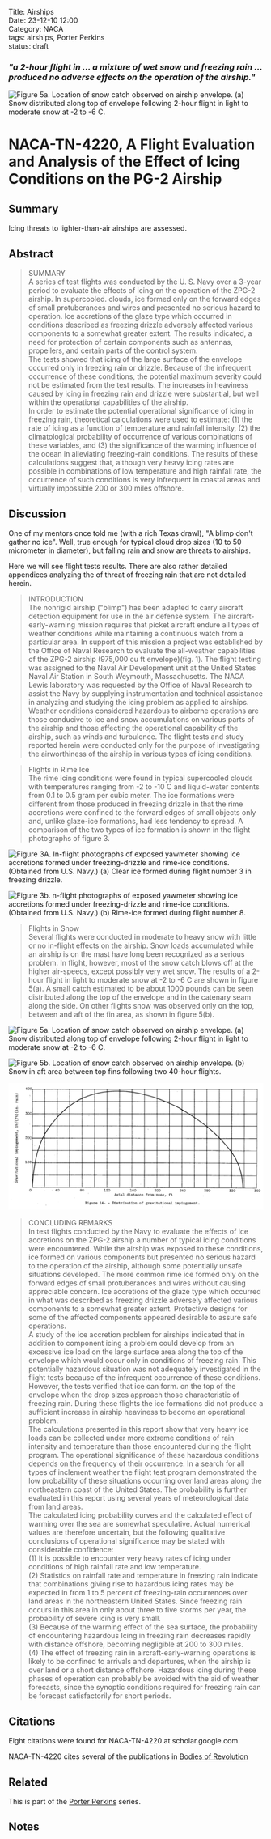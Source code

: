 Title: Airships  
Date: 23-12-10 12:00  
Category: NACA  
tags: airships, Porter Perkins  
status: draft  

### _"a 2-hour flight in ... a mixture of wet snow and freezing rain ... produced no adverse effects on the operation of the airship."_  

![Figure 5a. Location of snow catch observed on airship envelope. 
(a) Snow distributed along top of envelope following 2-hour flight in light to moderate snow at -2 to -6 C.](images%2FNACA-TN-4220%2FFigure%205a.png)  

# NACA-TN-4220, A Flight Evaluation and Analysis of the Effect of Icing Conditions on the PG-2 Airship  

## Summary  

Icing threats to lighter-than-air airships are assessed.  

## Abstract  

>SUMMARY  
A series of test flights was conducted by the U. S. Navy over a 3-year 
period to evaluate the effects of icing on the operation of the
ZPG-2 airship. In supercooled. clouds, ice formed only on the forward
edges of small protuberances and wires and presented no serious hazard
to operation. Ice accretions of the glaze type which occurred in conditions 
described as freezing drizzle adversely affected various components
to a somewhat greater extent. The results indicated, a need for protection 
of certain components such as antennas, propellers, and certain
parts of the control system.  
The tests showed that icing of the large surface of the envelope
occurred only in freezing rain or drizzle. Because of the infrequent
occurrence of these conditions, the potential maximum severity could not
be estimated from the test results. The increases in heaviness caused
by icing in freezing rain and drizzle were substantial, but well within
the operational capabilities of the airship.  
In order to estimate the potential operational significance of icing
in freezing rain, theoretical calculations were used to estimate: (1)
the rate of icing as a function of temperature and rainfall intensity,
(2) the climatological probability of occurrence of various combinations
of these variables, and (3) the significance of the warming influence of
the ocean in alleviating freezing-rain conditions. The results of these
calculations suggest that, although very heavy icing rates are possible
in combinations of low temperature and high rainfall rate, the occurrence
of such conditions is very infrequent in coastal areas and virtually impossible 
200 or 300 miles offshore.  

## Discussion  

One of my mentors once told me (with a rich Texas drawl), "A blimp don't gather no ice". 
Well, true enough for typical cloud drop sizes (10 to 50 micrometer in diameter), 
but falling rain and snow are threats to airships.

Here we will see flight tests results. 
There are also rather detailed appendices analyzing the of threat of freezing rain that are not detailed herein. 

>INTRODUCTION  
The nonrigid airship ("blimp") has been adapted to carry aircraft
detection equipment for use in the air defense system. The aircraft-early-warning 
mission requires that picket aircraft endure all types of
weather conditions while maintaining a continuous watch from a particular
area. In support of this mission a project was established by the Office
of Naval Research to evaluate the all-weather capabilities of the ZPG-2
airship (975,000 cu ft envelope)(fig. 1). The flight testing was assigned
to the Naval Air Development unit at the United States Naval Air Station
in South Weymouth, Massachusetts. The NACA Lewis laboratory was requested
by the Office of Naval Research to assist the Navy by supplying instrumentation 
and technical assistance in analyzing and studying the icing
problem as applied to airships.  
Weather conditions considered hazardous to airborne operations are
those conducive to ice and snow accumulations on various parts of the
airship and those affecting the operational capability of the airship,
such as winds and turbulence. The flight tests and study reported herein
were conducted only for the purpose of investigating the airworthiness of
the airship in various types of icing conditions.  

>Flights in Rime Ice  
The rime icing conditions were found in typical supercooled clouds
with temperatures ranging from -2 to -10 C and liquid-water contents
from 0.1 to 0.5 gram per cubic meter. The ice formations were different
from those produced in freezing drizzle in that the rime accretions were
confined to the forward edges of small objects only and, unlike glaze-ice 
formations, had less tendency to spread. A comparison of the two
types of ice formation is shown in the flight photographs of figure 3.

![Figure 3A. In-flight photographs of exposed yawmeter showing ice accretions formed under freezing-drizzle and rime-ice conditions. (Obtained from U.S. Navy.)
(a) Clear ice formed during flight number 3 in freezing drizzle.](images%2FNACA-TN-4220%2FFigure%203A.png)  

![Figure 3b. n-flight photographs of exposed yawmeter showing ice accretions formed under freezing-drizzle and rime-ice conditions. (Obtained from U.S. Navy.)
(b) Rime-ice formed during flight number 8.](images%2FNACA-TN-4220%2FFigure%203b.png)  

>Flights in Snow  
Several flights were conducted in moderate to heavy snow with little
or no in-flight effects on the airship. Snow loads accumulated while an
airship is on the mast have long been recognized as a serious problem.
In flight, however, most of the snow catch blows off at the higher air-speeds, 
except possibly very wet snow. The results of a 2-hour flight
in light to moderate snow at -2 to -6 C are shown in figure 5(a). A
small catch estimated to be about 1000 pounds can be seen distributed
along the top of the envelope and in the catenary seam along the side.
On other flights snow was observed only on the top, between and aft of
the fin area, as shown in figure 5(b).

![Figure 5a. Location of snow catch observed on airship envelope. 
(a) Snow distributed along top of envelope following 2-hour flight in light to moderate snow at -2 to -6 C.](images%2FNACA-TN-4220%2FFigure%205a.png)  

![Figure 5b. Location of snow catch observed on airship envelope.
(b) Snow in aft area between top fins following two 40-hour flights.](images%2FNACA-TN-4220%2FFigure%205b.png)  

![Figure 14. Distribution of gravitational impingement.](images%2FNACA-TN-4220%2FFigure%2014.png)  

>CONCLUDING REMARKS  
In test flights conducted by the Navy to evaluate the effects of ice
accretions on the ZPG-2 airship a number of typical icing conditions were
encountered. While the airship was exposed to these conditions, ice
formed on various components but presented no serious hazard to the operation 
of the airship, although some potentially unsafe situations developed. 
The more common rime ice formed only on the forward edges of
small protuberances and wires without causing appreciable concern. Ice
accretions of the glaze type which occurred in what was described as
freezing drizzle adversely affected various components to a somewhat
greater extent. Protective designs for some of the affected components
appeared desirable to assure safe operations.  
A study of the ice accretion problem for airships indicated that
in addition to component icing a problem could develop from an excessive
ice load on the large surface area along the top of the envelope which
would occur only in conditions of freezing rain. This potentially hazardous 
situation was not adequately investigated in the flight tests because 
of the infrequent occurrence of these conditions. However, the
tests verified that ice can form. on the top of the envelope when the
drop sizes approach those characteristic of freezing rain. During these
flights the ice formations did not produce a sufficient increase in airship 
heaviness to become an operational problem.  
The calculations presented in this report show that very heavy ice
loads can be collected under more extreme conditions of rain intensity
and temperature than those encountered during the flight program. The
operational significance of these hazardous conditions depends on the
frequency of their occurrence. In a search for all types of inclement
weather the flight test program demonstrated the low probability of these
situations occurring over land areas along the northeastern coast of the
United States. The probability is further evaluated in this report using
several years of meteorological data from land areas.  
The calculated icing probability curves and the calculated effect
of warming over the sea are somewhat speculative. Actual numerical values 
are therefore uncertain, but the following qualitative conclusions
of operational significance may be stated with considerable confidence:  
(1) It is possible to encounter very heavy rates of icing under
conditions of high rainfall rate and low temperature.  
(2) Statistics on rainfall rate and temperature in freezing rain
indicate that combinations giving rise to hazardous icing rates may be
expected in from 1 to 5 percent of freezing-rain occurrences over land
areas in the northeastern United States. Since freezing rain occurs in
this area in only about three to five storms per year, the probability
of severe icing is very small.  
(3) Because of the warming effect of the sea surface, the probability
of encountering hazardous Icing in freezing rain decreases rapidly with
distance offshore, becoming negligible at 200 to 300 miles.  
(4) The effect of freezing rain in aircraft-early-warning operations
is likely to be confined to arrivals and departures, when the airship is
over land or a short distance offshore. Hazardous icing during these
phases of operation can probably be avoided with the aid of weather forecasts, 
since the synoptic conditions required for freezing rain can be
forecast satisfactorily for short periods.  

## Citations  

Eight citations were found for NACA-TN-4220 at scholar.google.com.  

NACA-TN-4220 cites several of the publications in [Bodies of Revolution]({filename}bodies%20of%20revolution.md)

## Related  

This is part of the [Porter Perkins]({filename}Porter%20Perkins.md) series.  

## Notes  
[^1]: Lewis, William, and Perkins, Porter J.: A Flight Evaluation and Analysis of the Effect of Icing Conditions on the PG-2 Airship. NACA-TN-4220, 1958. [ntrs.nasa.gov](https://ntrs.nasa.gov/citations/19810068595)  
